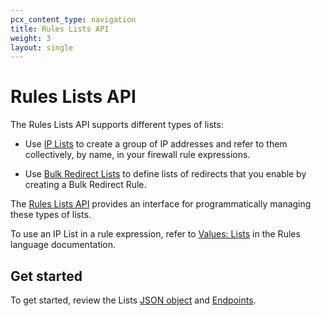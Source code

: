```yaml
---
pcx_content_type: navigation
title: Rules Lists API
weight: 3
layout: single
---
```


# Rules Lists API

The Rules Lists API supports different types of lists:

*   Use [IP Lists](/firewall/cf-firewall-rules/rules-lists/) to create a group of IP addresses and refer to them collectively, by name, in your firewall rule expressions.

*   Use [Bulk Redirect Lists](/rules/bulk-redirects/) to define lists of redirects that you enable by creating a Bulk Redirect Rule.

The [Rules Lists API](https://api.cloudflare.com/#rules-lists-properties) provides an interface for programmatically managing these types of lists.

To use an IP List in a rule expression, refer to [Values: Lists](/ruleset-engine/rules-language/values/#lists) in the Rules language documentation.

## Get started

To get started, review the Lists [JSON object](/firewall/api/cf-lists/json-object/) and [Endpoints](/firewall/api/cf-lists/endpoints/).

